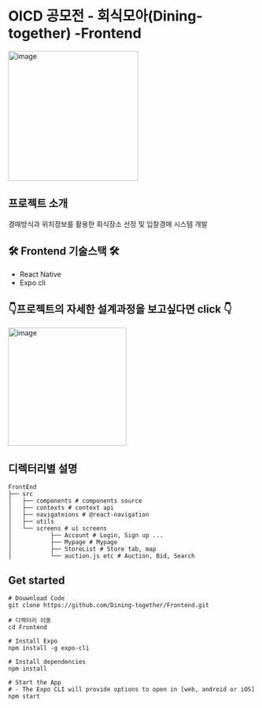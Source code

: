 # OICD 공모전 - 회식모아(Dining-together) -Frontend
<img width="264" alt="image" src="https://user-images.githubusercontent.com/62784314/129598072-57ae7ac1-2192-42da-a3fb-bba8199f56d5.png">

## 프로젝트 소개

경매방식과 위치정보를 활용한 회식장소 선정 및 입찰경매 시스템 개발

## 🛠️ Frontend 기술스택 🛠️

- React Native
- Expo cli

## :point_down:프로젝트의 자세한 설계과정을 보고싶다면 click :point_down:

<a href="https://github.com/Dining-together/Backend/wiki"><img width="240" alt="image" src="https://user-images.githubusercontent.com/62784314/129601422-07d63d69-2778-4c35-a1dc-5c02a30cceaf.png"></a>

## 디렉터리별 설명

```
FrontEnd
├── src
│   ├── components # components source
│   ├── contexts # context api
│   ├── navigateions # @react-navigation
│   ├── utils 
│   └── screens # ui screens
│           ├── Account # Login, Sign up ...
│           ├── Mypage # Mypage
│           ├── StoreList # Store tab, map
│           └── auction.js etc # Auction, Bid, Search

```

## Get started


```
# Douwnload Code
git clone https://github.com/Dining-together/Frontend.git

# 디렉터리 이동
cd Frontend

# Install Expo 
npm install -g expo-cli

# Install dependencies
npm install

# Start the App
# - The Expo CLI will provide options to open in [web, android or iOS]
npm start
```


